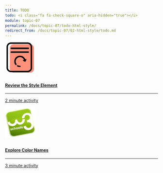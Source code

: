 ```yaml
---
title: TODO
todo: <i class="fa fa-check-square-o" aria-hidden="true"></i>
module: topic-07
permalink: /docs/topic-07/todo-html-style/
redirect_from: /docs/topic-07/02-html-style/todo.md
---
```


<div class="row text-center">
  <div class="col-lg-4">
      <div class="bs-component">
        <div class="list-group">
            <a href="{{ site.url }}/docs/topic-04/head-style" target="_blank" class="list-group-item">
              <img src="../img/hw-icon-review-page.svg" style="max-height: 100px; margin: auto; margin-bottom: 10px;" />
              <h4 class="list-group-item-heading">Review the Style Element</h4>
              <hr>
              <p class="list-group-item-text"><i class="fa fa-clock-o" aria-hidden="true"></i> 2 minute activity</p>
            </a>
          </div>
      </div>
  </div>
  <div class="col-lg-4">
      <div class="bs-component">
        <div class="list-group">
            <a href="https://www.w3schools.com/cssref/css_colors.asp" target="_blank" class="list-group-item">
              <img src="../img/hw-icon-w3schools.png" style="max-height: 100px; margin: auto; margin-bottom: 10px;" />
                <h4 class="list-group-item-heading">Explore Color Names</h4>
                <hr>
                <p class="list-group-item-text"><i class="fa fa-clock-o" aria-hidden="true"></i> 3 minute activity</p>
            </a>
        </div>
      </div>
  </div>
</div>
